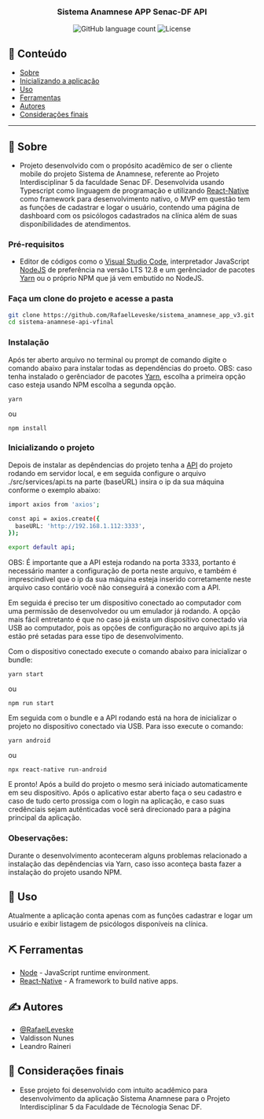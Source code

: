 
<h3 align="center">
  Sistema Anamnese APP Senac-DF API
</h3>

<p align="center">
  <img alt="GitHub language count" src="https://img.shields.io/github/languages/count/rocketseat/bootcamp-gostack-desafios?color=%2304D361">

  <img alt="License" src="https://img.shields.io/badge/license-MIT-%2304D361">

</p>

## 📝 Conteúdo

- [Sobre](#about)
- [Inicializando a aplicação](#getting_started)
- [Uso](#usage)
- [Ferramentas](#built_using)
- [Autores](#authors)
- [Considerações finais](#acknowledgement)

---

## 🏁 Sobre <a name = "about"></a>

- Projeto desenvolvido com o propósito acadêmico de ser o cliente mobile do projeto Sistema de Anamnese, referente ao Projeto Interdisciplinar 5 da faculdade Senac DF. Desenvolvida usando Typescript como linguagem de programação e utilizando [React-Native](https://reactnative.dev/) como framework para desenvolvimento nativo, o MVP em questão tem as funções de cadastrar e logar o usuário, contendo uma página de dashboard com os psicólogos cadastrados na clínica além de suas disponíbilidades de atendimentos.


### Pré-requisitos
- Editor de códigos como o [Visual Studio Code](https://code.visualstudio.com/download), interpretador JavaScript [NodeJS](https://nodejs.org/pt-br/download/) de preferência na versão LTS 12.8 e um gerênciador de pacotes [Yarn](https://classic.yarnpkg.com/en/docs/install/#debian-stable) ou o próprio NPM que já vem embutido no NodeJS.

### Faça um clone do projeto e acesse a pasta

```bash
git clone https://github.com/RafaelLeveske/sistema_anamnese_app_v3.git
cd sistema-anamnese-api-vfinal
```

### Instalação

Após ter aberto arquivo no terminal ou prompt de comando digite o comando abaixo para instalar todas as dependências do proeto. OBS: caso tenha instalado o gerênciador de pacotes [Yarn](https://classic.yarnpkg.com/en/docs/install/#debian-stable), escolha a primeira opção caso esteja usando NPM escolha a segunda opção.

```
yarn
```

ou

```
npm install
```


### Inicializando o projeto

Depois de instalar as depêndencias do projeto tenha a [API](https://github.com/RafaelLeveske/sistema-anamnese-api-vfinal) do projeto rodando em servidor local, e em seguida configure o arquivo ./src/services/api.ts na parte (baseURL) insira o ip da sua máquina conforme o exemplo abaixo:

```bash
import axios from 'axios';

const api = axios.create({
  baseURL: 'http://192.168.1.112:3333',
});

export default api;

```

OBS: É importante que a API esteja rodando na porta 3333, portanto é necessário manter a configuração de porta neste arquivo, e também é imprescindível que o ip da sua máquina esteja inserido corretamente neste arquivo caso contário você não conseguirá a conexão com a API.

Em seguida é preciso ter um dispositivo conectado ao computador com uma permissão de desenvolvedor ou um emulador já rodando. A opção mais fácil entretanto é que no caso já exista um dispositivo conectado via USB ao computador, pois as opções de configuração no arquivo api.ts já estão pré setadas para esse tipo de desenvolvimento.

Com o dispositivo conectado execute o comando abaixo para inicializar o bundle:

```
yarn start
```

ou

```
npm run start
```

Em seguida com o bundle e a API rodando está na hora de inicializar o projeto no dispositivo conectado via USB. Para isso execute o comando:

```
yarn android
```

ou

```
npx react-native run-android
```

E pronto! Após a build do projeto o mesmo será iniciado automaticamente em seu dispositivo. Após o aplicativo estar aberto faça o seu cadastro e caso de tudo certo prossiga com o login na aplicação, e caso suas credênciais sejam autênticadas você será direcionado para a página principal da aplicação.

### Obeservações:

Durante o desenvolvimento aconteceram alguns problemas relacionado a instalação das depêndencias via Yarn, caso isso aconteça basta fazer a instalação do projeto usando NPM.

## 🎈 Uso <a name="usage"></a>

Atualmente a aplicação conta apenas com as funções cadastrar e logar um usuário e exibir listagem de psicólogos disponíveis na clínica.


## ⛏️ Ferramentas <a name = "built_using"></a>

- [Node](https://nodejs.org/en/) - JavaScript runtime environment.
- [React-Native](https://reactnative.dev/) - A framework to build native apps.

## ✍️ Autores <a name = "authors"></a>

- [@RafaelLeveske](https://github.com/RafaelLeveske)
- Valdisson Nunes
- Leandro Raineri

## 🎉 Considerações finais <a name = "acknowledgement"></a>

- Esse projeto foi desenvolvido com intuito acadêmico para desenvolvimento da aplicação Sistema Anamnese para o Projeto Interdisciplinar 5 da Faculdade de Técnologia Senac DF.
